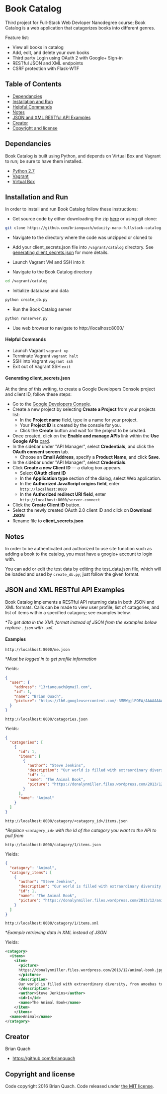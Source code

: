 # Book Catalog

Third project for Full-Stack Web Devloper Nanodegree course; Book Catalog is a web application that catagorizes books into different genres.

Feature list:
* View all books in catalog
* Add, edit, and delete your own books
* Third party Login using OAuth 2 with Google+ Sign-in
* RESTful JSON and XML endpoints
* CSRF protection with Flask-WTF

## Table of Contents

* [Dependancies](#dependancies)
* [Installation and Run](#installation-and-run)
* [Helpful Commands](#helpful-commands)
* [Notes](#notes)
* [JSON and XML RESTful API Examples](#json-and-xml-restful-api-examples)
* [Creator](#creator)
* [Copyright and license](#copyright-and-license)

## Dependancies

Book Catalog is built using Python, and depends on Virtual Box and Vagrant to run; be sure to have them installed.
* [Python 2.7](https://www.python.org/downloads/)
* [Vagrant](https://www.vagrantup.com)
* [Virtual Box](https://www.virtualbox.org)

## Installation and Run

In order to install and run Book Catalog follow these instructions:
* Get source code by either downloading the zip [here](https://github.com/brianquach/udacity-nano-fullstack-catalog) or using git clone: 
```sh
git clone https://github.com/brianquach/udacity-nano-fullstack-catalog.git
```
* Navigate to the directory where the code was unzipped or cloned to
* Add your client_secrets.json file into `/vagrant/catalog` directory. See [generating client_secrets.json](#generating-client_secretsjson) for more details.

* Launch Vagrant VM and SSH into it
* Navigate to the Book Catalog directory
```sh 
cd /vagrant/catalog
```
* Initialize database and data
```sh
python create_db.py
````
* Run the Book Catalog server
```sh
python runserver.py
```
* Use web browser to navigate to http://localhost:8000/

#### Helpful Commands
* Launch Vagrant `vagrant up`
* Terminate Vagrant `vagrant halt`
* SSH into Vagrant `vagrant ssh`
* Exit out of Vagrant SSH `exit`

#### Generating client_secrets.json
At the time of this writing, to create a Google Developers Console project and client ID, follow these steps:

* Go to the [Google Developers Console](https://console.developers.google.com/).
* Create a new project by selecting **Create a Project** from your projects list:
  - In the **Project name** field, type in a name for your project.
  - Your **Project ID** is created by the console for you.
  - Click the **Create** button and wait for the project to be created.
* Once created, click on the **Enable and manage APIs** link within the **Use Google APIs** [card](https://www.google.com/design/spec/components/cards.html).
* In the sidebar under "API Manager", select **Credentials**, and click the **OAuth consent screen** tab.
  - Choose an **Email Address**, specify a **Product Name**, and click **Save**.
* In the sidebar under "API Manager", select **Credentials**.
* Click **Create a new Client ID** — a dialog box appears.
  - Select **OAuth client ID** 
  - In the **Application type** section of the dialog, select Web application.
  - In the **Authorized JavaScript origins field**, enter `http://localhost:8000`
  - In the **Authorized redirect URI field**, enter `http://localhost:8000/server-connect`
* Click the **Create Client ID** button.
* Select the newly created OAuth 2.0 client ID and click on **Download JSON**
* Rename file to **client_secrets.json**

## Notes
In order to be authenticated and authorized to use site function such as adding a book to the catalog, you must have a google+ account to login with.

You can add or edit the test data by editing the test_data.json file, which will be loaded and used by `create_db.py`; just follow the given format.


## JSON and XML RESTful API Examples

Book Catalog implements a RESTful API returning data in both JSON and XML formats. Calls can be made to view user profile, list of catagories, and list of items within a specified catagory; see examples below.

**To get data in the XML format instead of JSON from the examples below replace `.json` with `.xml`*

#### Examples
`http://localhost:8000/me.json`

**Must be logged in to get profile information*

Yields:
```json
{
  "user": {
    "address": "13rianquach@gmail.com",
    "id": 1,
    "name": "Brian Quach",
    "picture": "https://lh6.googleusercontent.com/-3MBWgjlPOEA/AAAAAAAAAAI/AAAAAAAAANQ/J1Lg994nBZQ/photo.jpg"
  }
}
```

`http://localhost:8000/catagories.json`

Yields:
```json
{
  "catagories": [
    {
      "id": 1,
      "items": [
        {
          "author": "Steve Jenkins",
          "description": "Our world is filled with extraordinary diversity, from\namoebas to zebras, from tiny toadstools to giant oaks. The wonders of the\nnatural world are on display in The Animal Book. This guide to life on our\nplanet is packed full of information about creatures big and small. This tome\nis structured according to scientific classification, with straightforward\nexplanations of more than 1,500 specimens, each stunningly photographed. A\n\"tree of life\" greets readers at the beginning of the book, charting the\ncomplex and interconnected relationships between species. Every plant and\nanimal is presented in proportion, with in-depth spreads giving a sense of\nscale to each organism. Feature spreads that focus on a single specimen let\nchildren get up close and personal with the world's most fascinating animals,\nmaking The Animal Book perfect not only for homework help but to satisfy kids'\ncuriosity about the wealth of living creatures that inhabit our planet.\n",
          "id": 1,
          "name": "The Animal Book",
          "picture": "https://donalynmiller.files.wordpress.com/2013/12/animal-book.jpg"
        }
      ],
      "name": "Animal"
    }
  ]
}
```

`http://localhost:8000/catagory/<catagory_id>/items.json`

**Replace `<catagory_id>` with the Id of the catagory you want to the API to pull from*

`http://localhost:8000/catagory/1/items.json`

Yields:
```json
{
  "catagory": "Animal",
  "catagory_items": [
    {
      "author": "Steve Jenkins",
      "description": "Our world is filled with extraordinary diversity, from\namoebas to zebras, from tiny toadstools to giant oaks. The wonders of the\nnatural world are on display in The Animal Book. This guide to life on our\nplanet is packed full of information about creatures big and small. This tome\nis structured according to scientific classification, with straightforward\nexplanations of more than 1,500 specimens, each stunningly photographed. A\n\"tree of life\" greets readers at the beginning of the book, charting the\ncomplex and interconnected relationships between species. Every plant and\nanimal is presented in proportion, with in-depth spreads giving a sense of\nscale to each organism. Feature spreads that focus on a single specimen let\nchildren get up close and personal with the world's most fascinating animals,\nmaking The Animal Book perfect not only for homework help but to satisfy kids'\ncuriosity about the wealth of living creatures that inhabit our planet.\n",
      "id": 1,
      "name": "The Animal Book",
      "picture": "https://donalynmiller.files.wordpress.com/2013/12/animal-book.jpg"
    }
  ]
}
```

`http://localhost:8000/catagory/1/items.xml`

**Example retrieving data in XML instead of JSON*

Yields:
```xml
<catagory>
  <items>
    <item>
      <picture>
      https://donalynmiller.files.wordpress.com/2013/12/animal-book.jpg
      </picture>
      <description>
      Our world is filled with extraordinary diversity, from amoebas to zebras, from tiny toadstools to giant oaks. The wonders of the natural world are on display in The Animal Book. This guide to life on our planet is packed full of information about creatures big and small. This tome is structured according to scientific classification, with straightforward explanations of more than 1,500 specimens, each stunningly photographed. A "tree of life" greets readers at the beginning of the book, charting the complex and interconnected relationships between species. Every plant and animal is presented in proportion, with in-depth spreads giving a sense of scale to each organism. Feature spreads that focus on a single specimen let children get up close and personal with the world's most fascinating animals, making The Animal Book perfect not only for homework help but to satisfy kids' curiosity about the wealth of living creatures that inhabit our planet.
      </description>
      <author>Steve Jenkins</author>
      <id>1</id>
      <name>The Animal Book</name>
    </item>
    </items>
  <name>Animal</name>
</catagory>
```

## Creator

Brian Quach
* <https://github.com/brianquach>

## Copyright and license

Code copyright 2016 Brian Quach. Code released under [the MIT license](https://github.com/brianquach/udacity-nano-fullstack-catalog/blob/master/LICENSE).
